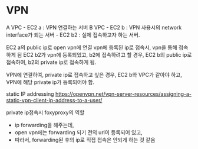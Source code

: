 # VPN

A VPC
    - EC2 a : VPN 연결하는 서버
B VPC
    - EC2 b : VPN 사용시의 network interface가 되는 서버
    - EC2 b2 : 실제 접속하고자 하는 서버.

EC2 a의 public ip로 open vpn에 연결
vpn에 등록된 ip로 접속시, vpn을 통해 접속하게 됨
EC2 b2가 vpn에 등록되었고, b2에 접속하려고 할 경우, EC2 b의 public ip로 접속하여, b2의 private ip로 접속하게 됨.

VPN에 연결하여, private ip로 접속하고 싶은 경우, EC2 b와 VPC가 같아야 하고, VPN에 해당 private ip가 등록되어야 함.

static IP addressing
https://openvpn.net/vpn-server-resources/assigning-a-static-vpn-client-ip-address-to-a-user/


private ip접속시 foxyproxy의 역할
- ip forwarding을 해주는데,
- open vpn에는 forwarding 되기 전의 url이 등록되어 있고,
- 따라서, forwarding된 후의 ip로 직접 접속은 안되게 하는 것 같음


